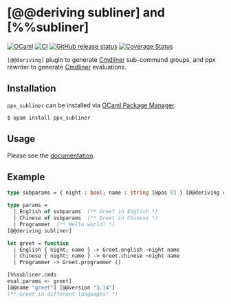 # [@@deriving subliner] and [%%subliner]
[![OCaml][ocaml-badge]](#)
[![CI][ci-badge]](https://github.com/bn-d/ppx_subliner/actions/workflows/build.yml)
[![GitHub release status][release-badge]](https://github.com/bn-d/ppx_subliner/releases)
[![Coverage Status][coveralls-badge]](https://coveralls.io/github/bn-d/ppx_subliner?branch=main)

[ocaml-badge]: https://img.shields.io/badge/-OCaml-EC6813?logo=ocaml&labelColor=white
[ci-badge]: https://github.com/bn-d/ppx_subliner/actions/workflows/build.yml/badge.svg?branch=master
[release-badge]: https://img.shields.io/github/v/release/bn-d/ppx_subliner
[coveralls-badge]: https://coveralls.io/repos/github/bn-d/ppx_subliner/badge.svg?branch=main

`[@@deriving]` plugin to generate [Cmdliner](cmdliner) sub-command groups, and ppx rewriter to generate [Cmdliner](cmdliner) evaluations.

## Installation

`ppx_subliner` can be installed via [OCaml Package Manager](https://opam.ocaml.org/packages/ppx_subliner/).

```console
$ opam install ppx_subliner
```

## Usage
Please see the [documentation](https://boni.ng/ppx_subliner/ppx_subliner/index.html).

[cmdliner]: https://github.com/dbuenzli/cmdliner

## Example

```ocaml
type subparams = { night : bool; name : string [@pos 0] } [@@deriving cmdliner]

type params =
  | English of subparams  (** Greet in English *)
  | Chinese of subparams  (** Greet in Chinese *)
  | Programmer  (** Hello world! *)
[@@deriving subliner]

let greet = function
  | English { night; name } -> Greet.english ~night name
  | Chinese { night; name } -> Greet.chinese ~night name
  | Programmer -> Greet.programmer ()

[%%subliner.cmds
eval.params <- greet]
[@@name "greet"] [@@version "3.14"]
(** Greet in different languages! *)
```
